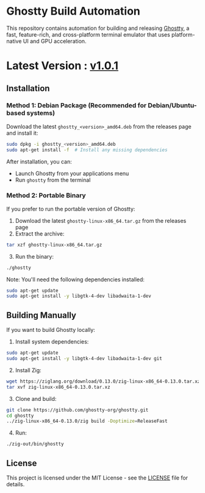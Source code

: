 # Ghostty Build Automation

This repository contains automation for building and releasing [Ghostty](https://github.com/ghostty-org/ghostty), a fast, feature-rich, and cross-platform terminal emulator that uses platform-native UI and GPU acceleration.

# Latest Version : [v1.0.1](https://github.com/MohamedElashri/build-ghostty/releases/tag/v1.0.1)


## Installation

### Method 1: Debian Package (Recommended for Debian/Ubuntu-based systems)
Download the latest `ghostty_<version>_amd64.deb` from the releases page and install it:
```bash
sudo dpkg -i ghostty_<version>_amd64.deb
sudo apt-get install -f  # Install any missing dependencies
```

After installation, you can:
- Launch Ghostty from your applications menu
- Run `ghostty` from the terminal

### Method 2: Portable Binary
If you prefer to run the portable version of Ghostty:

1. Download the latest `ghostty-linux-x86_64.tar.gz` from the releases page
2. Extract the archive:
```bash
tar xzf ghostty-linux-x86_64.tar.gz
```
3. Run the binary:
```bash
./ghostty
```

Note: You'll need the following dependencies installed:
```bash
sudo apt-get update
sudo apt-get install -y libgtk-4-dev libadwaita-1-dev
```

## Building Manually

If you want to build Ghostty locally:

1. Install system dependencies:
```bash
sudo apt-get update
sudo apt-get install -y libgtk-4-dev libadwaita-1-dev git
```

2. Install Zig:
```bash
wget https://ziglang.org/download/0.13.0/zig-linux-x86_64-0.13.0.tar.xz
tar xvf zig-linux-x86_64-0.13.0.tar.xz
```

3. Clone and build:
```bash
git clone https://github.com/ghostty-org/ghostty.git
cd ghostty
../zig-linux-x86_64-0.13.0/zig build -Doptimize=ReleaseFast
```

4. Run:
```bash
./zig-out/bin/ghostty
```

## License

This project is licensed under the MIT License - see the [LICENSE](LICENSE) file for details.

